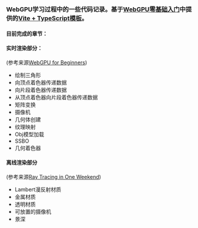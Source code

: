 ### WebGPU学习过程中的一些代码记录。基于[WebGPU零基础入门](https://juejin.cn/post/7099476019010076686)中提供的[Vite + TypeScript模板](https://github.com/buglas/webgpu-lesson.git)。

#### 目前完成的章节：

#### 实时渲染部分：
(参考来源[WebGPU for Beginners](https://www.youtube.com/playlist?list=PLn3eTxaOtL2Ns3wkxdyS3CiqkJuwQdZzn))

- 绘制三角形
- 向顶点着色器传递数据
- 向片段着色器传递数据
- 从顶点着色器向片段着色器传递数据
- 矩阵变换
- 摄像机
- 几何体创建
- 纹理映射
- Obj模型加载
- SSBO
- 几何着色器

#### 离线渲染部分

(参考来源[Ray Tracing in One Weekend](https://raytracing.github.io/books/RayTracingInOneWeekend.html))
- Lambert漫反射材质
- 金属材质
- 透明材质
- 可放置的摄像机
- 景深